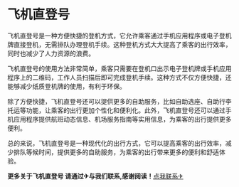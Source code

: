 # 飞机直登号

飞机直登号是一种方便快捷的登机方式，它允许乘客通过手机应用程序或电子登机牌直接登机，无需排队办理登机手续。这种登机方式大大提高了乘客的出行效率，同时也减少了人力资源的浪费。

飞机直登号的使用方法非常简单，乘客只需要在登机口出示电子登机牌或手机应用程序上的二维码，工作人员扫描后即可完成登机手续。这种方式不仅方便快捷，还能够减少纸质登机牌的使用，有利于环保。

除了方便快捷，飞机直登号还可以提供更多的自助服务，比如自助选座、自助行李托运等功能，让乘客的出行更加个性化和便利化。此外，飞机直登号还可以通过手机应用程序提供航班动态信息、机场服务指南等实用信息，为乘客的出行提供更多便利。

总的来说，飞机直登号是一种现代化的出行方式，它可以提高乘客的出行效率，减少排队等候时间，提供更多的自助服务，为乘客的出行带来更多的便利和舒适体验。

**更多关于飞机直登号 请通过✈与我们联系,感谢阅读！**[点我联系✈](https://vip.k02.cc)